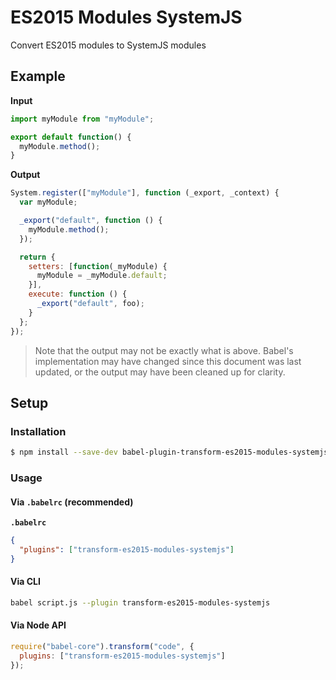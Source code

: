 # ES2015 Modules SystemJS

Convert ES2015 modules to SystemJS modules

## Example

**Input**

```js
import myModule from "myModule";

export default function() {
  myModule.method();
}
```

**Output**

```js
System.register(["myModule"], function (_export, _context) {
  var myModule;

  _export("default", function () {
    myModule.method();
  });

  return {
    setters: [function(_myModule) {
      myModule = _myModule.default;
    }],
    execute: function () {
      _export("default", foo);
    }
  };
});
```

> Note that the output may not be exactly what is above. Babel's implementation
> may have changed since this document was last updated, or the output may have
> been cleaned up for clarity.

## Setup

### Installation

```sh
$ npm install --save-dev babel-plugin-transform-es2015-modules-systemjs
```

### Usage

#### Via `.babelrc` (recommended)

**`.babelrc`**

```json
{
  "plugins": ["transform-es2015-modules-systemjs"]
}
```

#### Via CLI

```sh
babel script.js --plugin transform-es2015-modules-systemjs
```

#### Via Node API

```js
require("babel-core").transform("code", {
  plugins: ["transform-es2015-modules-systemjs"]
});
```
